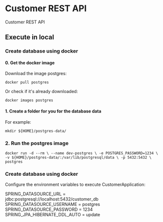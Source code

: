 # Customer REST API

Customer REST API

## Execute in local

### Create database using docker

#### 0. Get the docker image 

Download the image postgres:

`docker pull postgres`

Or check if it's already downloaded:

`docker images postgres`

#### 1. Create a folder for you for the database data

For example:

`mkdir ${HOME}/postgres-data/`

### 2. Run the postgres image

`docker run -d --rm \
--name dev-postgres \
-e POSTGRES_PASSWORD=1234 \
-v ${HOME}/postgres-data/:/var/lib/postgresql/data \
-p 5432:5432 \
postgres`

### Create database using docker

Configure the environment variables to execute CustomerApplication:

SPRING_DATASOURCE_URL = jdbc:postgresql://localhost:5432/customer_db
SPRING_DATASOURCE_USERNAME = postgres
SPRING_DATASOURCE_PASSWORD = 1234
SPRING_JPA_HIBERNATE_DDL_AUTO = update
